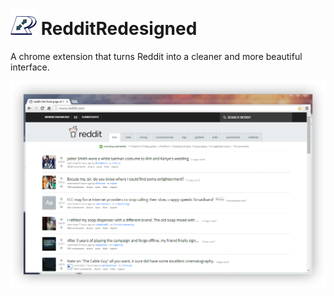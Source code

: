 ![Icon](images/icon_42.png) RedditRedesigned
===
A chrome extension that turns Reddit into a cleaner and more beautiful interface.

![Screenshot 1](images/screen1.png)